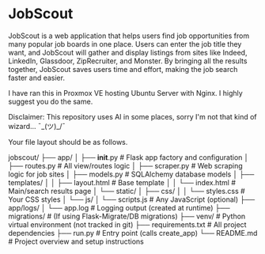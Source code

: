 # JobScout

JobScout is a web application that helps users find job opportunities from many popular job boards in one place. Users can enter the job title they want, and JobScout will gather and display listings from sites like Indeed, LinkedIn, Glassdoor, ZipRecruiter, and Monster. By bringing all the results together, JobScout saves users time and effort, making the job search faster and easier.

I have ran this in Proxmox VE hosting Ubuntu Server with Nginx. I highly suggest you do the same. 

Disclaimer: This repository uses AI in some places, sorry I'm not that kind of wizard... ¯\_(ツ)_/¯

Your file layout should be as follows. 

jobscout/
├── app/
│   ├── __init__.py           # Flask app factory and configuration
│   ├── routes.py             # All view/routes logic
│   ├── scraper.py            # Web scraping logic for job sites
│   ├── models.py             # SQLAlchemy database models
│   ├── templates/
│   │   ├── layout.html       # Base template
│   │   └── index.html        # Main/search results page
│   └── static/
│       ├── css/
│       │   └── styles.css    # Your CSS styles
│       └── js/
│           └── scripts.js    # Any JavaScript (optional)
├── app/logs/
│   └── app.log               # Logging output (created at runtime)
├── migrations/               # (If using Flask-Migrate/DB migrations)
├── venv/                     # Python virtual environment (not tracked in git)
├── requirements.txt          # All project dependencies
├── run.py                    # Entry point (calls create_app)
└── README.md                 # Project overview and setup instructions
